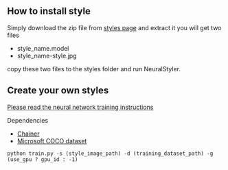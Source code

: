 
## How to install style

Simply download the zip file from [styles page](http://neuralstyler.com/styles.html) and extract it you will get two files

* style_name.model
* style_name-style.jpg

copy these two files to the styles folder and run NeuralStyler.

## Create your own styles

[Please read the neural network training instructions](https://github.com/yusuketomoto/chainer-fast-neuralstyle#train)

Dependencies

* [Chainer](http://chainer.org/)
* [Microsoft COCO dataset](http://mscoco.org/dataset/#download)

```
python train.py -s (style_image_path) -d (training_dataset_path) -g (use_gpu ? gpu_id : -1)
```